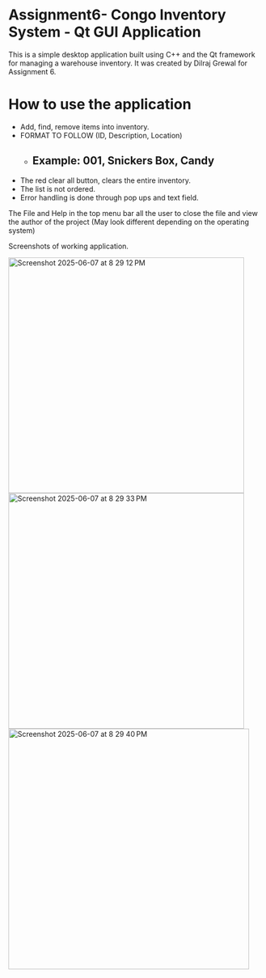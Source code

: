 # Assignment6- Congo Inventory System - Qt GUI Application

This is a simple desktop application built using C++ and the Qt framework for managing a warehouse inventory. It was created by Dilraj Grewal for Assignment 6.

# How to use the application
- Add, find, remove items into inventory.
- FORMAT TO FOLLOW (ID, Description, Location)
  - ## Example: 001, Snickers Box, Candy
- The red clear all button, clears the entire inventory.
- The list is not ordered.
- Error handling is done through pop ups and text field.


The File and Help in the top menu bar all the user to close the file and view the author of the project
(May look different depending on the operating system)

Screenshots of working application.

<img width="466" alt="Screenshot 2025-06-07 at 8 29 12 PM" src="https://github.com/user-attachments/assets/920a814c-7574-4963-86c7-081f15bf383e" />

<img width="466" alt="Screenshot 2025-06-07 at 8 29 33 PM" src="https://github.com/user-attachments/assets/c305bc56-4f28-4d94-b47c-cb43e70f75fc" />
<img width="476" alt="Screenshot 2025-06-07 at 8 29 40 PM" src="https://github.com/user-attachments/assets/8990011e-490c-45b7-831f-ccfb1ed75fcf" />
